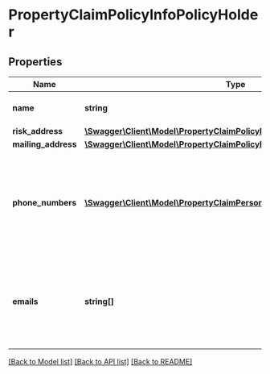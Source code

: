 # PropertyClaimPolicyInfoPolicyHolder

## Properties
Name | Type | Description | Notes
------------ | ------------- | ------------- | -------------
**name** | **string** | The policy holder name | [optional] 
**risk_address** | [**\Swagger\Client\Model\PropertyClaimPolicyInfoPolicyHolderRiskAddress**](PropertyClaimPolicyInfoPolicyHolderRiskAddress.md) |  | [optional] 
**mailing_address** | [**\Swagger\Client\Model\PropertyClaimPolicyInfoPolicyHolderMailingAddress**](PropertyClaimPolicyInfoPolicyHolderMailingAddress.md) |  | [optional] 
**phone_numbers** | [**\Swagger\Client\Model\PropertyClaimPersonnelPhoneNumbers[]**](PropertyClaimPersonnelPhoneNumbers.md) | Phone numbers to contact the policy holder. The preferred phone number is the first in the list. | [optional] 
**emails** | **string[]** | Email addresses to contact the policy holder. The preferred address is the first in the list. | [optional] 

[[Back to Model list]](../README.md#documentation-for-models) [[Back to API list]](../README.md#documentation-for-api-endpoints) [[Back to README]](../README.md)


